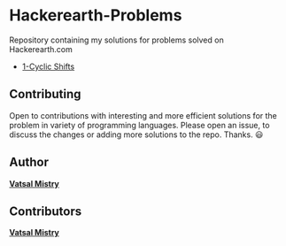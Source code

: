 # Hackerearth-Problems
Repository containing my solutions for problems solved on Hackerearth.com


* [1-Cyclic Shifts](1-Cyclic%20Shifts/)




## Contributing

Open to contributions with interesting and more efficient solutions for the problem in variety of programming languages. Please open an issue, to discuss the changes or adding more solutions to the repo. Thanks. :smiley:


## Author

[**Vatsal Mistry**](https://mistryvatsal.github.io)

## Contributors 

[**Vatsal Mistry**](https://mistryvatsal.github.io)